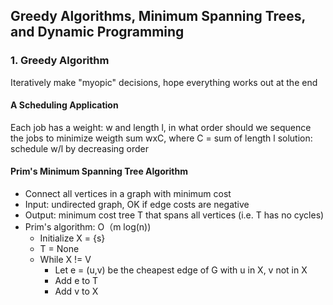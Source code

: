   
## Greedy Algorithms, Minimum Spanning Trees, and Dynamic Programming
### 1. Greedy Algorithm
  Iteratively make "myopic" decisions, hope everything works out at the end
#### A Scheduling Application
  Each job has a weight: w and length l, in what order should we sequence the jobs to minimize weigth sum wxC, where C = sum of length l
  solution: schedule w/l by decreasing order
#### Prim's Minimum Spanning Tree Algorithm
  - Connect all vertices in a graph with minimum cost
  - Input: undirected graph, OK if edge costs are negative
  - Output: minimum cost tree T that spans all vertices (i.e. T has no cycles)
  - Prim's algorithm: O（m log(n))
    - Initialize X = {s}
    - T = None
    - While X != V
      - Let e = (u,v) be the cheapest edge of G with u in X, v not in X
      - Add e to T
      - Add v to X
  
  
